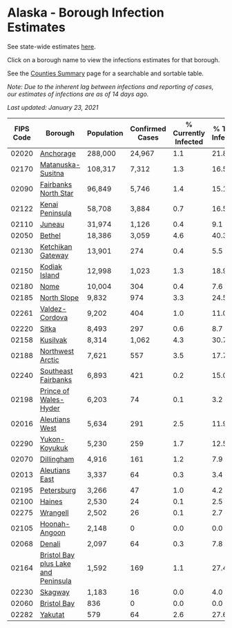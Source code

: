 # Alaska - Borough Infection Estimates

See state-wide estimates [here](/infections/us-ak).

Click on a borough name to view the infections estimates for that borough.

See the [Counties Summary](/infections/summary-counties) page for a searchable and sortable table.

*Note: Due to the inherent lag between infections and reporting of cases, our estimates of infections are as of 14 days ago.*

*Last updated: January 23, 2021*

|   FIPS Code |                                                                    Borough |   Population |   Confirmed Cases |   % Currently Infected |   % Total Infected |
|-------------|----------------------------------------------------------------------------|--------------|-------------------|------------------------|--------------------|
|       02020 |                                                     [Anchorage](anchorage) |      288,000 |            24,967 |                    1.1 |               21.8 |
|       02170 |                                     [Matanuska-Susitna](matanuska-susitna) |      108,317 |             7,312 |                    1.3 |               16.5 |
|       02090 |                               [Fairbanks North Star](fairbanks-north-star) |       96,849 |             5,746 |                    1.4 |               15.1 |
|       02122 |                                         [Kenai Peninsula](kenai-peninsula) |       58,708 |             3,884 |                    0.7 |               16.5 |
|       02110 |                                                           [Juneau](juneau) |       31,974 |             1,126 |                    0.4 |                9.1 |
|       02050 |                                                           [Bethel](bethel) |       18,386 |             3,059 |                    4.6 |               40.3 |
|       02130 |                                     [Ketchikan Gateway](ketchikan-gateway) |       13,901 |               274 |                    0.4 |                5.5 |
|       02150 |                                             [Kodiak Island](kodiak-island) |       12,998 |             1,023 |                    1.3 |               18.9 |
|       02180 |                                                               [Nome](nome) |       10,004 |               304 |                    0.4 |                7.6 |
|       02185 |                                                 [North Slope](north-slope) |        9,832 |               974 |                    3.3 |               24.5 |
|       02261 |                                           [Valdez-Cordova](valdez-cordova) |        9,202 |               404 |                    1.0 |               11.0 |
|       02220 |                                                             [Sitka](sitka) |        8,493 |               297 |                    0.6 |                8.7 |
|       02158 |                                                       [Kusilvak](kusilvak) |        8,314 |             1,062 |                    4.3 |               30.7 |
|       02188 |                                       [Northwest Arctic](northwest-arctic) |        7,621 |               557 |                    3.5 |               17.7 |
|       02240 |                                 [Southeast Fairbanks](southeast-fairbanks) |        6,893 |               421 |                    0.2 |               15.0 |
|       02198 |                             [Prince of Wales-Hyder](prince-of-wales-hyder) |        6,203 |                74 |                    0.1 |                3.2 |
|       02016 |                                           [Aleutians West](aleutians-west) |        5,634 |               291 |                    2.5 |               11.9 |
|       02290 |                                             [Yukon-Koyukuk](yukon-koyukuk) |        5,230 |               259 |                    1.7 |               12.5 |
|       02070 |                                                   [Dillingham](dillingham) |        4,916 |               161 |                    1.2 |                7.9 |
|       02013 |                                           [Aleutians East](aleutians-east) |        3,337 |                64 |                    0.3 |                3.4 |
|       02195 |                                                   [Petersburg](petersburg) |        3,266 |                47 |                    1.0 |                4.2 |
|       02100 |                                                           [Haines](haines) |        2,530 |                24 |                    0.1 |                2.5 |
|       02275 |                                                       [Wrangell](wrangell) |        2,502 |                26 |                    0.1 |                2.7 |
|       02105 |                                             [Hoonah-Angoon](hoonah-angoon) |        2,148 |                 0 |                    0.0 |                0.0 |
|       02068 |                                                           [Denali](denali) |        2,097 |                64 |                    0.3 |                7.8 |
|       02164 | [Bristol Bay plus Lake and Peninsula](bristol-bay-plus-lake-and-peninsula) |        1,592 |               169 |                    1.1 |               27.4 |
|       02230 |                                                         [Skagway](skagway) |        1,183 |                16 |                    0.0 |                4.0 |
|       02060 |                                                 [Bristol Bay](bristol-bay) |          836 |                 0 |                    0.0 |                0.0 |
|       02282 |                                                         [Yakutat](yakutat) |          579 |                64 |                    2.6 |               27.6 |